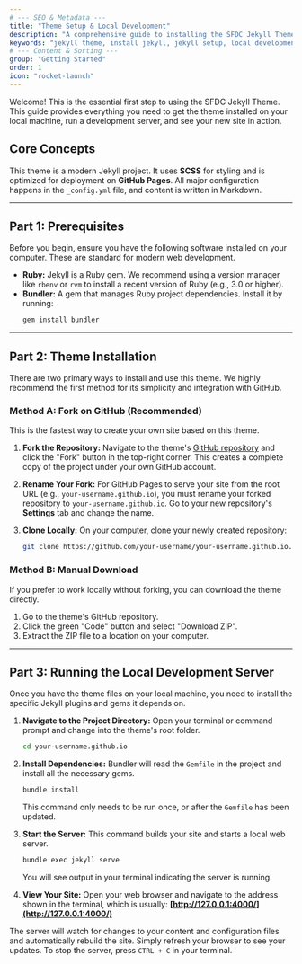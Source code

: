 ```yaml
---
# --- SEO & Metadata ---
title: "Theme Setup & Local Development"
description: "A comprehensive guide to installing the SFDC Jekyll Theme, setting up dependencies, and running a local server for development. Get your site running in 5 minutes."
keywords: "jekyll theme, install jekyll, jekyll setup, local development, github pages theme, sfdc jekyll"
# --- Content & Sorting ---
group: "Getting Started"
order: 1
icon: "rocket-launch"
---
```


Welcome! This is the essential first step to using the SFDC Jekyll Theme. This guide provides everything you need to get the theme installed on your local machine, run a development server, and see your new site in action.

## Core Concepts

This theme is a modern Jekyll project. It uses **SCSS** for styling and is optimized for deployment on **GitHub Pages**. All major configuration happens in the `_config.yml` file, and content is written in Markdown.

---

## Part 1: Prerequisites

Before you begin, ensure you have the following software installed on your computer. These are standard for modern web development.

-   **Ruby:** Jekyll is a Ruby gem. We recommend using a version manager like `rbenv` or `rvm` to install a recent version of Ruby (e.g., 3.0 or higher).
-   **Bundler:** A gem that manages Ruby project dependencies. Install it by running:
    ```bash
    gem install bundler
    ```

---

## Part 2: Theme Installation

There are two primary ways to install and use this theme. We highly recommend the first method for its simplicity and integration with GitHub.

### Method A: Fork on GitHub (Recommended)

This is the fastest way to create your own site based on this theme.

1.  **Fork the Repository:** Navigate to the theme's [GitHub repository](https://github.com/your-username/your-repo-name) and click the "Fork" button in the top-right corner. This creates a complete copy of the project under your own GitHub account.

2.  **Rename Your Fork:** For GitHub Pages to serve your site from the root URL (e.g., `your-username.github.io`), you must rename your forked repository to `your-username.github.io`. Go to your new repository's **Settings** tab and change the name.

3.  **Clone Locally:** On your computer, clone your newly created repository:
    ```bash
    git clone https://github.com/your-username/your-username.github.io.git
    ```

### Method B: Manual Download

If you prefer to work locally without forking, you can download the theme directly.

1.  Go to the theme's GitHub repository.
2.  Click the green "Code" button and select "Download ZIP".
3.  Extract the ZIP file to a location on your computer.

---

## Part 3: Running the Local Development Server

Once you have the theme files on your local machine, you need to install the specific Jekyll plugins and gems it depends on.

1.  **Navigate to the Project Directory:**
    Open your terminal or command prompt and change into the theme's root folder.
    ```bash
    cd your-username.github.io
    ```

2.  **Install Dependencies:**
    Bundler will read the `Gemfile` in the project and install all the necessary gems.
    ```bash
    bundle install
    ```
    This command only needs to be run once, or after the `Gemfile` has been updated.

3.  **Start the Server:**
    This command builds your site and starts a local web server.
    ```bash
    bundle exec jekyll serve
    ```
    You will see output in your terminal indicating the server is running.

4.  **View Your Site:**
    Open your web browser and navigate to the address shown in the terminal, which is usually:
    **[http://127.0.0.1:4000/](http://127.0.0.1:4000/)**

The server will watch for changes to your content and configuration files and automatically rebuild the site. Simply refresh your browser to see your updates. To stop the server, press `CTRL + C` in your terminal.